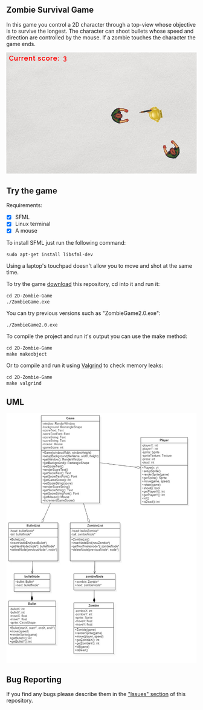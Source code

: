 ## Zombie Survival Game

In this game you control a 2D character through a top-view whose objective is to survive the longest.
The character can shoot bullets whose speed and direction are controlled by the mouse.
If a zombie touches the character the game ends.

![Screenshot](https://github.com/DuarteDx/2D-Zombie-Game/blob/master/misc/screenshot2.png)

## Try the game

Requirements:
- [X] SFML
- [X] Linux terminal
- [X] A mouse

To install SFML just run the following command:

    sudo apt-get install libsfml-dev

Using a laptop's touchpad doesn't allow you to move and shot at the same time.

To try the game [download](https://github.com/DuarteDx/2D-Zombie-Game/archive/master.zip) this repository, cd into it and run it:

    cd 2D-Zombie-Game
    ./ZombieGame.exe

You can try previous versions such as "ZombieGame2.0.exe":

    ./ZombieGame2.0.exe

To compile the project and run it's output you can use the make method:

    cd 2D-Zombie-Game
    make makeobject

Or to compile and run it using [Valgrind](http://valgrind.org/) to check memory leaks:

    cd 2D-Zombie-Game
    make valgrind

## UML

![UML](https://github.com/DuarteDx/2D-Zombie-Game/blob/master/UML/UML1.jpg)

## Bug Reporting

If you find any bugs please describe them in the ["Issues" section](https://github.com/DuarteDx/2D-Zombie-Game/issues) of this repository.
